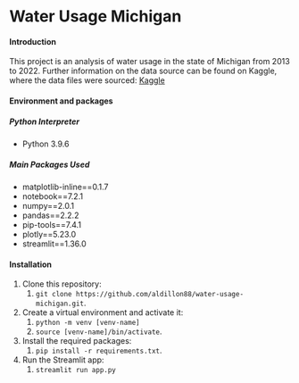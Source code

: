 # Water Usage Michigan

#### Introduction
This project is an analysis of water usage in the state of Michigan from 2013 to 2022. Further information on the data source can be found on Kaggle, where the data files were sourced: [Kaggle](https://www.kaggle.com/datasets/oleksiimartusiuk/michigan-water-use-data-2013-to-2022)

#### Environment and packages
##### Python Interpreter
- Python 3.9.6
##### Main Packages Used
- matplotlib-inline==0.1.7
- notebook==7.2.1
- numpy==2.0.1
- pandas==2.2.2
- pip-tools==7.4.1
- plotly==5.23.0
- streamlit==1.36.0

#### Installation
1. Clone this repository:
	1. `git clone https://github.com/aldillon88/water-usage-michigan.git`.
2. Create a virtual environment and activate it:
	1. `python -m venv [venv-name]`
	2. `source [venv-name]/bin/activate`.
3. Install the required packages:
	1. `pip install -r requirements.txt`.
4. Run the Streamlit app:
	1. `streamlit run app.py`